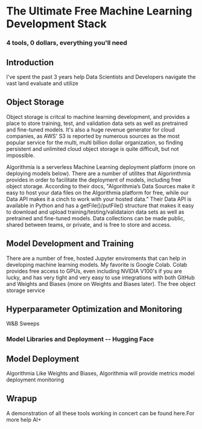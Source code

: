 # The Ultimate Free Machine Learning Development Stack
### 4 tools, 0 dollars, everything you'll need

## Introduction

I've spent the past 3 years help Data Scientists and Developers navigate the vast land  evaluate and utilize

## Object Storage 
Object storage is critcal to machine learning development, and provides a place to store training, test, and validation data sets as well as pretrained and fine-tuned models. It's also a huge revenue generator for cloud companies, as AWS' S3 is reported by numerous sources as the most popular service for the multi, multi billion dollar organization, so finding persistent and unlimited cloud object storage is quite difficult, but not impossible. 

Algorithmia is a serverless Machine Learning deployment platform (more on deploying models below). There are a number of utilites that Algorimthmia provides in order to facilitate the deployment of models, including free object storage. According to their docs, "Algorithmia’s Data Sources make it easy to host your data files on the Algorithmia platform for free, while our Data API makes it a cinch to work with your hosted data." Their Data API is available in Python and has a getFile()/putFile() structure that makes it easy to download and upload training/testing/validataion data sets as well as pretrained and fine-tuned models. Data collections can be made public, shared between teams, or private, and is free to store and access.

## Model Development and Training
There are a number of free, hosted Jupyter enviroments that can help in developing machine learning models. My favorite is Google Colab. Colab provides free access to GPUs, even including NVIDIA V100's if you are lucky, and has very tight and very easy to use integrations with both GitHub and Weights and Biases (more on Weights and Biases later). The free object storage service 

## Hyperparameter Optimization and Monitoring
W&B Sweeps


### Model Libraries and Deployment -- Hugging Face

## Model Deployment
Algorithmia
Like Weights and Biases, Algorithmia will provide metrics model deployment monitoring

## Wrapup
A demonstration of all these tools working in concert can be found here.For more help AI+
